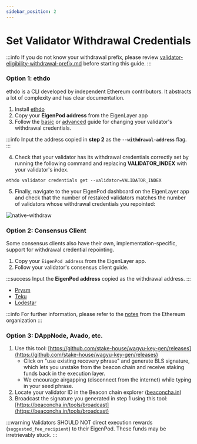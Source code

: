 ```yaml
---
sidebar_position: 2
---
```


# Set Validator Withdrawal Credentials

:::info
If you do not know your withdrawal prefix, please review [validator-eligibility-withdrawal-prefix.md](validator-eligibility-withdrawal-prefix.md "mention") before starting this guide.
:::

### Option 1: ethdo

ethdo is a CLI developed by independent Ethereum contributors. It abstracts a lot of complexity and has clear documentation.

1. Install [ethdo](https://github.com/wealdtech/ethdo)
2. Copy your **EigenPod address** from the EigenLayer app
3. Follow the [basic](https://github.com/wealdtech/ethdo/blob/master/docs/changingwithdrawalcredentials.md#basic-operation) or [advanced](https://github.com/wealdtech/ethdo/blob/master/docs/changingwithdrawalcredentials.md#advanced-operation) guide for changing your validator's withdrawal credentials.

:::info
**I**nput the address copied in **step 2** as the **`--withdrawal-address`** flag.
:::

4. Check that your validator has its withdrawal credentials correctly set by running the following command and replacing **VALIDATOR_INDEX** with your validator's index.

```
ethdo validator credentials get --validator=VALIDATOR_INDEX
```

5. Finally, navigate to the your EigenPod dashboard on the EigenLayer app and check that the number of restaked validators matches the number of validators whose withdrawal credentials you repointed:

![native-withdraw](/img/restake-guides/native-withdraw-1.jpg)

### Option 2: Consensus Client

Some consensus clients also have their own, implementation-specific, support for withdrawal credential repointing.

1. Copy your `EigenPod address` from the EigenLayer app.
2. Follow your validator's consensus client guide.

:::success
Input the **EigenPod address** copied as the withdrawal address.
:::

- [Prysm](https://docs.prylabs.network/docs/wallet/withdraw-validator#option-1-partial-earnings-withdrawals)
- [Teku](https://docs.teku.consensys.net/HowTo/Withdrawal-Keys)
- [Lodestar](https://chainsafe.github.io/lodestar/reference/cli/#validator-bls-to-execution-change)

:::info
For further information, please refer to the [notes](https://notes.ethereum.org/@launchpad/withdrawals-faq#Q-How-do-I-fully-withdraw-exit-my-validator) from the Ethereum organization
:::

### Option 3: DAppNode, Avado, etc.

1. Use this tool: [https://github.com/stake-house/wagyu-key-gen/releases](https://github.com/stake-house/wagyu-key-gen/releases)
   - Click on "use existing recovery phrase" and generate BLS signature, which lets you unstake from the beacon chain and receive staking funds back in the execution layer.
   - We encourage airgapping (disconnect from the internet) while typing in your seed phrase.
2. Locate your validator ID in the Beacon chain explorer ([beaconcha.in](https://beaconcha.in/))
3. Broadcast the signature you generated in step 1 using this tool: [https://beaconcha.in/tools/broadcast](https://beaconcha.in/tools/broadcast)

:::warning
Validators SHOULD NOT direct execution rewards (`suggested_fee_recipient`) to their EigenPod. These funds may be irretrievably stuck.
:::
